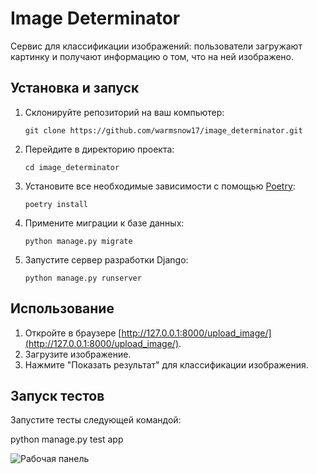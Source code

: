 # Image Determinator

Сервис для классификации изображений: пользователи загружают картинку и получают информацию о том, что на ней изображено.

## Установка и запуск

1. Склонируйте репозиторий на ваш компьютер:
    ```
    git clone https://github.com/warmsnow17/image_determinator.git
    ```
2. Перейдите в директорию проекта:
    ```
    cd image_determinator
    ```
3. Установите все необходимые зависимости с помощью [Poetry](https://python-poetry.org/):
    ```
    poetry install
    ```
4. Примените миграции к базе данных:
    ```
    python manage.py migrate
    ```
5. Запустите сервер разработки Django:
    ```
    python manage.py runserver
    ```
    
## Использование

1. Откройте в браузере [http://127.0.0.1:8000/upload_image/](http://127.0.0.1:8000/upload_image/).
2. Загрузите изображение.
3. Нажмите "Показать результат" для классификации изображения.

## Запуск тестов

Запустите тесты следующей командой:

python manage.py test app

![Рабочая панель](https://github.com/warmsnow17/image_determinator/blob/master/media/images/picture.png)
